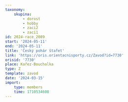 ```yaml
---
taxonomy:
    skupina:
        - dorost
        - hobby
        - zaci2
        - zaci1
id: 2024-race_2089
start: '2024-05-11'
end: '2024-05-11'
title: 'Český pohár štafet'
link: 'https://oris.orientacnisporty.cz/Zavod?id=7730'
orisid: '7730'
place: Kařez-Bouchalka
type: Z
template: zavod
date: '2024-03-15'
import:
    type: members
    time: 1710534608
---
```


